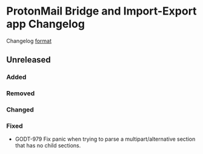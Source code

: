 # ProtonMail Bridge and Import-Export app Changelog

Changelog [format](http://keepachangelog.com/en/1.0.0/)

## Unreleased

### Added

### Removed

### Changed

### Fixed
* GODT-979 Fix panic when trying to parse a multipart/alternative section that has no child sections.
